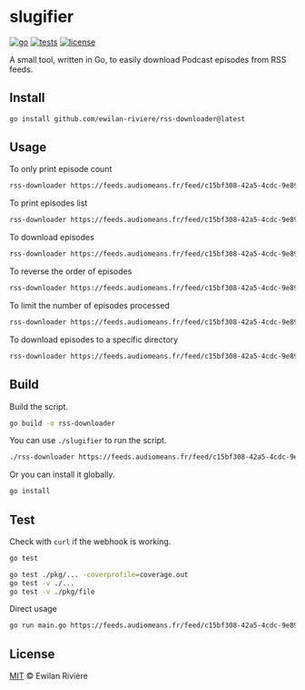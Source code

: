# slugifier

[![go][go-version-src]][go-version-href]
[![tests][tests-src]][tests-href]
[![license][license-src]][license-href]

A small tool, written in Go, to easily download Podcast episodes from RSS feeds.

## Install

```bash
go install github.com/ewilan-riviere/rss-downloader@latest
```

## Usage

To only print episode count

```bash
rss-downloader https://feeds.audiomeans.fr/feed/c15bf308-42a5-4cdc-9e89-38dce9113c6b.xml
```

To print episodes list

```bash
rss-downloader https://feeds.audiomeans.fr/feed/c15bf308-42a5-4cdc-9e89-38dce9113c6b.xml -p
```

To download episodes

```bash
rss-downloader https://feeds.audiomeans.fr/feed/c15bf308-42a5-4cdc-9e89-38dce9113c6b.xml -d
```

To reverse the order of episodes

```bash
rss-downloader https://feeds.audiomeans.fr/feed/c15bf308-42a5-4cdc-9e89-38dce9113c6b.xml -r
```

To limit the number of episodes processed

```bash
rss-downloader https://feeds.audiomeans.fr/feed/c15bf308-42a5-4cdc-9e89-38dce9113c6b.xml -l 5
```

To download episodes to a specific directory

```bash
rss-downloader https://feeds.audiomeans.fr/feed/c15bf308-42a5-4cdc-9e89-38dce9113c6b.xml -d -o path/to/dir
```

## Build

Build the script.

```bash
go build -o rss-downloader
```

You can use `./slugifier` to run the script.

```bash
./rss-downloader https://feeds.audiomeans.fr/feed/c15bf308-42a5-4cdc-9e89-38dce9113c6b.xml
```

Or you can install it globally.

```bash
go install
```

## Test

Check with `curl` if the webhook is working.

```bash
go test
```

```bash
go test ./pkg/... -coverprofile=coverage.out
go test -v ./...
go test -v ./pkg/file
```

Direct usage

```bash
go run main.go https://feeds.audiomeans.fr/feed/c15bf308-42a5-4cdc-9e89-38dce9113c6b.xml
```

## License

[MIT](LICENSE) © Ewilan Rivière

[go-version-src]: https://img.shields.io/static/v1?style=flat&label=Go&message=v1.21&color=00ADD8&logo=go&logoColor=ffffff&labelColor=18181b
[go-version-href]: https://go.dev/
[tests-src]: https://img.shields.io/github/actions/workflow/status/ewilan-riviere/slugifier/run-tests.yml?branch=main&label=tests&style=flat&colorA=18181B
[tests-href]: https://packagist.org/packages/ewilan-riviere/slugifier
[license-src]: https://img.shields.io/github/license/ewilan-riviere/slugifier.svg?style=flat&colorA=18181B&colorB=00ADD8
[license-href]: https://github.com/ewilan-riviere/slugifier/blob/main/LICENSE
